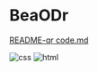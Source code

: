 # BeaODr
[README-qr code.md](https://github.com/BeaOD/BeaODr/files/8156254/README-qr.code.md)

![css](https://user-images.githubusercontent.com/100091599/156051000-5f151db9-0d59-4915-bd1d-ffd8dc62d066.png)
![html](https://user-images.githubusercontent.com/100091599/156051005-92f7ae7a-e038-4e05-959b-4ad7cb1c0e7e.png)
